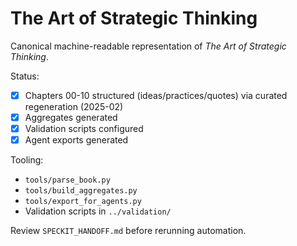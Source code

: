 # The Art of Strategic Thinking

Canonical machine-readable representation of *The Art of Strategic Thinking*.

Status:
- [x] Chapters 00-10 structured (ideas/practices/quotes) via curated regeneration (2025-02)
- [x] Aggregates generated
- [x] Validation scripts configured
- [x] Agent exports generated

Tooling:
- `tools/parse_book.py`
- `tools/build_aggregates.py`
- `tools/export_for_agents.py`
- Validation scripts in `../validation/`

Review `SPECKIT_HANDOFF.md` before rerunning automation.
